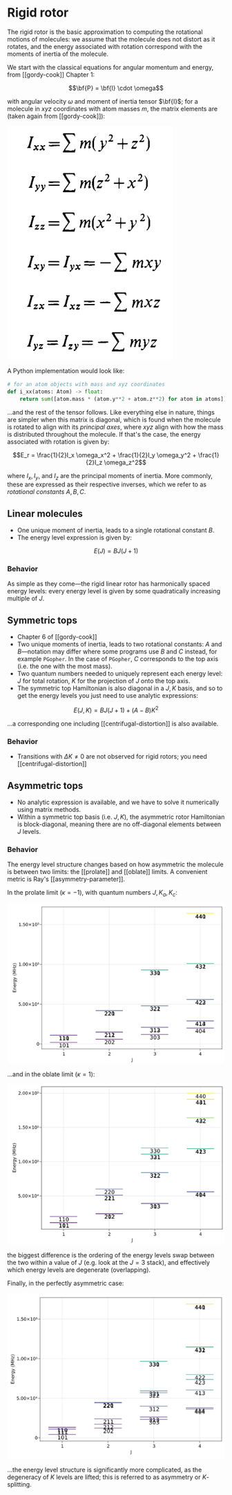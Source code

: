 # Rigid rotor


The rigid rotor is the basic approximation to computing the rotational motions of
molecules: we assume that the molecule does not distort as it rotates, and the
energy associated with rotation correspond with the moments of inertia of the molecule.

We start with the classical equations for angular momentum and energy, from [[gordy-cook]]
Chapter 1:

$$\bf{P} = \bf{I} \cdot \omega$$

with angular velocity $\omega$ and moment of inertia tensor $\bf{I}$; for a molecule in $xyz$ coordinates with atom masses $m$, the matrix elements are (taken again from [[gordy-cook]]):

![](images/2021-11-22-11-06-34.png)

A Python implementation would look like:

```python
# for an atom objects with mass and xyz coordinates
def i_xx(atoms: Atom) -> float:
    return sum([atom.mass * (atom.y**2 + atom.z**2) for atom in atoms])
```

...and the rest of the tensor follows. Like everything else in nature, things are simpler when
this matrix is diagonal, which is found when the molecule is rotated to align with
its *principal axes*, where $xyz$ align with how the mass is distributed throughout
the molecule. If that's the case, the energy associated with rotation is given by:

$$E_r = \frac{1}{2}I_x \omega_x^2 + \frac{1}{2}I_y \omega_y^2 + \frac{1}{2}I_z \omega_z^2$$

where $I_x, I_y$, and $I_z$ are the principal moments of inertia. More commonly, these are expressed as their respective inverses, which we refer to as *rotational constants* $A,B,C$.

## Linear molecules

- One unique moment of inertia, leads to a single rotational constant $B$.
- The energy level expression is given by:

$$E(J) = BJ(J+1)$$

### Behavior

As simple as they come&mdash;the rigid linear rotor has harmonically spaced energy levels: every energy level is given by some quadratically increasing multiple of $J$.

## Symmetric tops

- Chapter 6 of [[gordy-cook]]
- Two unique moments of inertia, leads to two rotational constants: $A$ and $B$&mdash;notation may differ where some programs use $B$ and $C$ instead, for example `PGopher`. In the case of `PGopher`, $C$ corresponds to the top axis (i.e. the one with the most mass).
- Two quantum numbers needed to uniquely represent each energy level: $J$ for total rotation, $K$ for the projection of $J$ onto the top axis.
- The symmetric top Hamiltonian is also diagonal in a $J,K$ basis, and so to get the energy levels you just need to use analytic expressions:

$$E(J,K)=BJ(J+1) + (A - B) K^2$$

...a corresponding one including [[centrifugal-distortion]] is also available.

### Behavior

- Transitions with $\Delta K \neq 0$ are not observed for rigid rotors; you need [[centrifugal-distortion]]

## Asymmetric tops

- No analytic expression is available, and we have to solve it numerically using matrix methods.
- Within a symmetric top basis (i.e. $J,K$), the asymmetric rotor Hamiltonian is block-diagonal, meaning there are no off-diagonal elements between $J$ levels.

### Behavior

The energy level structure changes based on how asymmetric the molecule is between two limits: the [[prolate]] and [[oblate]] limits. A convenient metric is Ray's [[asymmetry-parameter]].

In the prolate limit ($\kappa=-1$), with quantum numbers $J, K_a, K_c$:

![](images/2021-11-30-12-24-59.png)

...and in the oblate limit ($\kappa=1$):

![](images/2021-11-30-12-25-56.png)

the biggest difference is the ordering of the energy levels swap between the two within a value of $J$ (e.g. look at the $J=3$ stack), and effectively which energy levels are degenerate (overlapping).

Finally, in the perfectly asymmetric case:

![](images/2021-11-30-12-44-10.png)

...the energy level structure is significantly more complicated, as the degeneracy of $K$ levels are lifted; this is referred to as asymmetry or $K$-splitting.